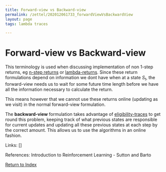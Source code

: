 ```yaml
---
title: Forward-view vs Backward-view
permalink: /zettel/202012061733_forwardViewVsBackwardView
layout: page
tags: lambda traces

---
```

# Forward-view vs Backward-view

This terminology is used when discussing implementation of non 1-step returns, eg [n-step returns](202011302230_nstepReturn) 
or [lambda-returns](202012061731_lambdaReturn). Since these return formulations depend on 
information we dont have when at a state $S_t$, the forward-view needs us to wait for 
some future time length before we have all the information necessary to calculate the return. 

This means however that we cannot use these returns online (updating as we visit) in the normal
forward-view formulation. 

The **backward-view** formulation takes advantage of [eligibility-traces](202012061733_eligibilityTraces)
to get round this problem, keeping track of what previous states are responsible
for current updates and updating all these previous states at each step by the correct amount.
This allows us to use the algorithms in an online fashion.

Links: []

References: Introduction to Reinforcement Learning - Sutton and Barto

[Return to Index](index)